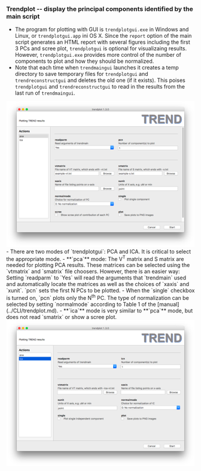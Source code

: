 ### Trendplot -- display the principal components identified by the main script
- The program for plotting with GUI is `trendplotgui.exe` in Windows and 
Linux, or `trendplotgui.app` ini OS X. Since the `report` option of the main 
script generates an HTML report with several figures including the 
first 3 PCs and scree plot, `trendplotgui` is optional for visualizaing 
results. However, `trendplotgui.exe` provides more control of the number 
of components to plot and how they should be normalized.   
- Note that each time when `trendmaingui` launches it creates a temp directory to
save temporary files for `trendplotgui` and `trendreconstructgui` and 
deletes the old one (if it exists). This poises  `trendplotgui` and 
`trendreconstructgui` to read in the results from the last run of `trendmaingui`.   
<img src="../../png/png_gui/Png5_trendplotPCA.png" alt="pca" width="600">   
- There are two modes of `trendplotgui`: PCA and ICA. It is critical to select 
the appropriate mode.  
- **`pca`** mode: The V<sup>T</sup> matrix and S matrix are needed for plotting PCA results. 
These matrices can be selected using the `vtmatrix` and `smatrix` file 
choosers. However, there is an easier way: Setting `readparm` to `Yes` 
will read the arguments that `trendmain` used and automatically locate 
the matrices as well as the choices of `xaxis` and `xunit`. `pcn` sets 
the first N PCs to be plotted. 
- When the `single` checkbox is turned on, 
`pcn` plots only the N<sup>th</sup> PC. The type of normalization can be selected by 
setting `normalmode` according to Table 1 of the [manual](../CLI/trendplot.md).  
- **`ica`** mode is very similar to **`pca`** mode, but does not read `smatrix` 
or show a scree plot.  
<img src="../../png/png_gui/Png6_trendplot_ICA.png" alt="ica" width="600">   
